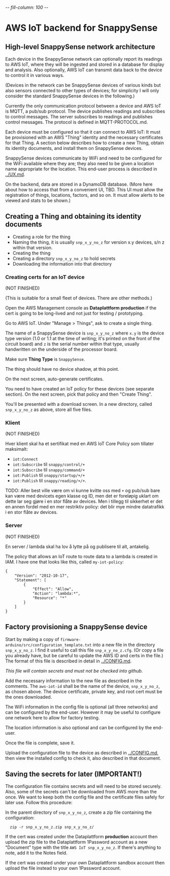 -*- fill-column: 100 -*-

# AWS IoT backend for SnappySense

## High-level SnappySense network architecture

Each device in the SnappySense network can optionally report its readings to AWS IoT, where they
will be ingested and stored in a database for display and analysis.  Also optionally, AWS IoT can
transmit data back to the device to control it in various ways.

(Devices in the network can be SnappySense devices of various kinds but also sensors connected to
other types of devices; for simplicity I will only consider the standard SnappySense devices in the
following.)

Currently the only communication protocol between a device and AWS IoT is MQTT, a pub/sub protocol.
The device publishes readings and subscribes to control messages.  The server subscribes to readings
and publishes control messages.  The protocol is defined in MQTT-PROTOCOL.md.

Each device must be configured so that it can connect to AWS IoT: It must be provisioned with an AWS
"Thing" identity and the necessary certificates for that Thing.  A section below describes how to
create a new Thing, obtain its identity documents, and install them on SnappySense devices.

SnappySense devices communicate by WiFi and need to be configured for the WiFi available where they
are; they also need to be given a location name appropriate for the location.  This end-user process
is described in [../UX.md](../UX.md).

On the backend, data are stored in a DynamoDB database.  (More here about how to access that from a
convenient UI, TBD.  This UI must allow the registration of things, locations, factors, and so on.
It must allow alerts to be viewed and stats to be shown.)


## Creating a Thing and obtaining its identity documents

- Creating a role for the thing
- Naming the thing, it is usually `snp_x_y_no_z` for version x.y devices, s/n z within that version.
- Creating the thing
- Creating a directory `snp_x_y_no_z` to hold secrets
- Downloading the information into that directory


### Creating certs for an IoT device

(NOT FINISHED)

(This is suitable for a small fleet of devices.  There are other methods.)

Open the AWS Management console as **Dataplattform production** if the cert is going to be
long-lived and not just for testing / prototyping.

Go to AWS IoT.  Under "Manage > Things", ask to create a single thing.

The name of a SnappySense device is `snp_x_y_no_z` where `x.y` is the device type version (1.0 or
1.1 at the time of writing; it's printed on the front of the circuit board) and `z` is the serial
number within that type, usually handwritten on the underside of the processor board.

Make sure **Thing Type** is `SnappySense`.

The thing should have no device shadow, at this point.

On the next screen, auto-generate certificates.

You need to have created an IoT policy for these devices (see separate section).  On the next
screen, pick that policy and then "Create Thing".

You'll be presented with a download screen.  In a new directory, called `snp_x_y_no_z` as above,
store all five files.

### Klient

(NOT FINISHED)

Hver klient skal ha et sertifikat med en AWS IoT Core Policy som tillater maksimalt:

* `iot:Connect`
* `iot:Subscribe` til `snappy/control/+`
* `iot:Subscribe` til `snappy/command/+`
* `iot:Publish` til `snappy/startup/+/+`
* `iot:Publish` til `snappy/reading/+/+`.

TODO: Aller best ville være om vi kunne kvitte oss med `+` og pub/sub bare kan være med devicets egen klasse
og ID, men det er foreløpig uklart om dette lar seg gjøre i en stor flåte av devices.  Men i tillegg til
sikkerhet er det en annen fordel med en mer restriktiv policy: det blir mye mindre datatrafikk i en stor
flåte av devices.

### Server

(NOT FINISHED)

En server / lambda skal ha lov å lytte på og publisere til alt, antakelig.

The policy that allows an IoT route to route data to a lambda is created in IAM.  I have one that
looks like this, called `my-iot-policy`:

```
{
    "Version": "2012-10-17",
    "Statement": [
        {
            "Effect": "Allow",
            "Action": "lambda:*",
            "Resource": "*"
        }
    ]
}
```


## Factory provisioning a SnappySense device

Start by making a copy of `firmware-arduino/src/configuration_template.txt` into a new file in the
directory `snp_x_y_no_z`.  I find it useful to call this file `snp_x_y_no_z.cfg`.  (Or copy a file
you already have, but be careful to update the AWS ID and certs in the file.)  The format of this
file is described in detail in [../CONFIG.md](../CONFIG.md).

_This file will contain secrets and must not be checked into github._

Add the necessary information to the new file as described in the comments.  The `aws-iot-id` shall
be the name of the device, `snp_x_y_no_z`, as chosen above.  The device certificate, private key,
and root cert must be the ones downloaded.

The WiFi information in the config file is optional (all three networks) and can be configured by
the end-user.  However it may be useful to configure one network here to allow for factory testing.

The location information is also optional and can be configured by the end-user.

Once the file is complete, save it.

Upload the configuration file to the device as described in [../CONFIG.md](../CONFIG.md), then view
the installed config to check it, also described in that document.


## Saving the secrets for later (IMPORTANT!)

The configuration file contains secrets and will need to be stored securely.  Also, some of the
secrets can't be downloaded from AWS more than the once.  We want to keep both the config file and
the certificate files safely for later use.  Follow this procedure:

In the parent directory of `snp_x_y_no_z`, create a zip file containing the configuration:
```
  zip -r snp_x_y_no_z.zip snp_x_y_no_z/
```

If the cert was created under the Dataplattform **production** account then upload the zip file to
the Dataplattform 1Password account as a new "Document" type with the title `AWS IoT snp_x_y_no_z`.
If there's anything to note, add it to the Notes field.

If the cert was created under your own Dataplattform sandbox account then upload the file instead to
your own 1Password account.
